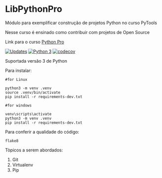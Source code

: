 # LibPythonPro

Módulo para exemplificar construção de projetos Python no curso PyTools

Nesse curso é ensinado como contribuir com projetos de Open Source

Link para o curso [Python Pro](https://pythonpro.com.br/)

[![Updates](https://pyup.io/repos/github/ViniciusBrag/LibPythonPro/shield.svg)](https://pyup.io/repos/github/ViniciusBrag/LibPythonPro/)
[![Python 3](https://pyup.io/repos/github/ViniciusBrag/LibPythonPro/python-3-shield.svg)](https://pyup.io/repos/github/ViniciusBrag/LibPythonPro/)
[![codecov](https://codecov.io/gh/ViniciusBrag/LibPythonPro/branch/main/graph/badge.svg?token=N050W2BREZ)](https://codecov.io/gh/ViniciusBrag/LibPythonPro)

Suportada versão 3 de Python

Para instalar:
```Console
#for Linux

python3 -m venv .venv
source .venv/bin/activate
pip install -r requirements-dev.txt

#for windows

venv\scripts\activate
python3 -m venv .venv
pip install -r requirements-dev.txt

```
Para conferir a qualidade do código:

```Console
flake8
```

Tòpicos a serem abordados:
1. Git
2. Virtualenv
3. Pip


